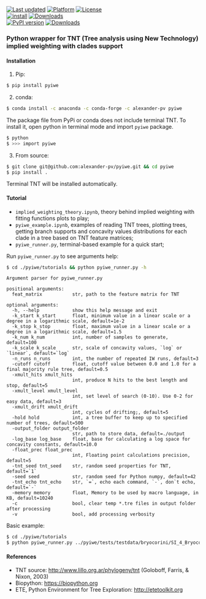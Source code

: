 [![Last updated](https://anaconda.org/alexander-pv/pyiwe/badges/latest_release_date.svg)](https://anaconda.org/alexander-pv/pyiwe)
[![Platform](
https://anaconda.org/alexander-pv/pyiwe/badges/platforms.svg)](https://anaconda.org/alexander-pv/pyiwe)
[![License](https://anaconda.org/alexander-pv/pyiwe/badges/license.svg)](LICENSE) \
[![install](https://anaconda.org/conda-forge/mlconjug/badges/installer/conda.svg)](https://anaconda.org/alexander-pv/pyiwe)
[![Downloads](https://anaconda.org/alexander-pv/pyiwe/badges/downloads.svg)](https://anaconda.org/alexander-pv/pyiwe) \
[![PyPI version](https://badge.fury.io/py/pyiwe.svg)](https://pypi.org/project/pyiwe/)
[![Downloads](https://pepy.tech/badge/pyiwe)](https://pypi.org/project/pyiwe/)



### Python wrapper for TNT (Tree analysis using New Technology) implied weighting with clades support

#### Installation

1. Pip:

```bash
$ pip install pyiwe
```
2. conda:
```bash
$ conda install -c anaconda -c conda-forge -c alexander-pv pyiwe
```
The package file from PyPi or conda does not include terminal TNT. To install it, open python in terminal mode and import `pyiwe`
package.
```bash
$ python
$ >>> import pyiwe
```

3. From source:

```bash
$ git clone git@github.com:alexander-pv/pyiwe.git && cd pyiwe
$ pip install .
```

Terminal TNT will be installed automatically.

#### Tutorial

* `implied_weighting_theory.ipynb`, theory behind implied weighting with fitting functions plots to play;
* `pyiwe_example.ipynb`, examples of reading TNT trees, plotting trees, getting branch supports and concavity values
  distributions for each clade in a tree based on TNT feature matrices;
* `pyiwe_runner.py`, terminal-based example for a quick start;

Run `pyiwe_runner.py` to see arguments help:

```bash
$ cd ./pyiwe/tutorials && python pyiwe_runner.py -h
```

```
Argument parser for pyiwe_runner.py

positional arguments:
  feat_matrix           str, path to the feature matrix for TNT

optional arguments:
  -h, --help            show this help message and exit
  -k_start k_start      float, minimum value in a linear scale or a degree in a logarithmic scale, default=1e-2
  -k_stop k_stop        float, maximum value in a linear scale or a degree in a logarithmic scale, default=1.5
  -k_num k_num          int, number of samples to generate, default=100
  -k_scale k_scale      str, scale of concavity values, `log` or `linear`, default=`log`
  -n_runs n_runs        int, the number of repeated IW runs, default=3
  -cutoff cutoff        float, cutoff value between 0.0 and 1.0 for a final majority rule tree, default=0.5
  -xmult_hits xmult_hits
                        int, produce N hits to the best length and stop, default=5
  -xmult_level xmult_level
                        int, set level of search (0-10). Use 0-2 for easy data, default=3
  -xmult_drift xmult_drift
                        int, cycles of drifting;, default=5
  -hold hold            int, a tree buffer to keep up to specified number of trees, default=500
  -output_folder output_folder
                        str, path to store data, default=./output
  -log_base log_base    float, base for calculating a log space for concavity constants, default=10.0
  -float_prec float_prec
                        int, Floating point calculations precision, default=5
  -tnt_seed tnt_seed    str, random seed properties for TNT, default=`1`
  -seed seed            str, random seed for Python numpy, default=42
  -tnt_echo tnt_echo    str, `=`, echo each command, `-`, don`t echo, default=`-`
  -memory memory        float, Memory to be used by macro language, in KB, default=10240
  -c                    bool, clear temp *.tre files in output folder after processing
  -v                    bool, add processing verbosity
```

Basic example:

```bash
$ cd ./pyiwe/tutorials
$ python pyiwe_runner.py ../pyiwe/tests/testdata/bryocorini/SI_4_Bryocorinae_matrix.tnt -c
```

#### References

* TNT source: http://www.lillo.org.ar/phylogeny/tnt (Goloboff, Farris, & Nixon, 2003)
* Biopython: https://biopython.org
* ETE, Python Environment for Tree Exploration: http://etetoolkit.org